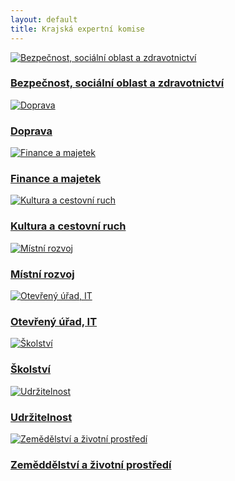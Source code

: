 ```yaml
---
layout: default
title: Krajská expertní komise
---
```


<div class="container container--default pt-8 lg:py-24">
 <section>
  <main>
   <div class="grid grid-cols-1 md:grid-cols-2 lg:grid-cols-3 gap-8">

<article class="card card--hoveractive"><a href="/kek/bezpecnost-social-zdravotnictvi/"><img src="https://a.pirati.cz/vysocina/img/kek/bezpecnost-social-zdravotnictvi.png" alt="Bezpečnost, sociální oblast a zdravotnictví" class="w-full h-48 object-cover"></a> <div class="card__body p-4"><h1 class="card-headline mb-2"><a href="/kek/bezpecnost-social-zdravotnictvi/">Bezpečnost, sociální oblast a zdravotnictví</a></h1> <p class="card-body-text"></p></div></article>

<article class="card card--hoveractive"><a href="/kek/doprava/"><img src="https://a.pirati.cz/vysocina/img/kek/doprava.png" alt="Doprava" class="w-full h-48 object-cover"></a> <div class="card__body p-4"><h1 class="card-headline mb-2"><a href="/kek/doprava/">Doprava</a></h1> <p class="card-body-text"></p></div></article>

<article class="card card--hoveractive"><a href="/kek/finance-majetek/"><img src="https://a.pirati.cz/vysocina/img/kek/finance-majetek.png" alt="Finance a majetek" class="w-full h-48 object-cover"></a> <div class="card__body p-4"><h1 class="card-headline mb-2"><a href="/kek/finance-majetek/">Finance a majetek</a></h1> <p class="card-body-text"></p></div></article>

<article class="card card--hoveractive"><a href="/kek/kultura-cr/"><img src="https://a.pirati.cz/vysocina/img/kek/kultura-cr.png" alt="Kultura a cestovní ruch" class="w-full h-48 object-cover"></a> <div class="card__body p-4"><h1 class="card-headline mb-2"><a href="/kek/kultura-cr/">Kultura a cestovní ruch</a></h1> <p class="card-body-text"></p></div></article>

<article class="card card--hoveractive"><a href="/kek/mistni-rozvoj/"><img src="https://a.pirati.cz/vysocina/img/kek/mistni-rozvoj.png" alt="Místní rozvoj" class="w-full h-48 object-cover"></a> <div class="card__body p-4"><h1 class="card-headline mb-2"><a href="/kek/mistni-rozvoj/">Místní rozvoj</a></h1> <p class="card-body-text"></p></div></article>

<article class="card card--hoveractive"><a href="/kek/ou-it/"><img src="https://a.pirati.cz/vysocina/img/kek/ou-it.png" alt="Otevřený úřad, IT" class="w-full h-48 object-cover"></a> <div class="card__body p-4"><h1 class="card-headline mb-2"><a href="/kek/ou-it/">Otevřený úřad, IT</a></h1> <p class="card-body-text"></p></div></article>

<article class="card card--hoveractive"><a href="/kek/skolstvi/"><img src="https://a.pirati.cz/vysocina/img/kek/skolstvi.png" alt="Školství" class="w-full h-48 object-cover"></a> <div class="card__body p-4"><h1 class="card-headline mb-2"><a href="/kek/skolstvi/">Školství</a></h1> <p class="card-body-text"></p></div></article>

<article class="card card--hoveractive"><a href="/kek/udrzitelnost/"><img src="https://a.pirati.cz/vysocina/img/kek/udrzitelnost.png" alt="Udržitelnost" class="w-full h-48 object-cover"></a> <div class="card__body p-4"><h1 class="card-headline mb-2"><a href="/kek/udrzitelnost/">Udržitelnost</a></h1> <p class="card-body-text"></p></div></article>

<article class="card card--hoveractive"><a href="/kek/zemedelstvi-zp/"><img src="https://a.pirati.cz/vysocina/img/kek/zemedelstvi-zp.png" alt="Zemědělství a životní prostředí" class="w-full h-48 object-cover"></a> <div class="card__body p-4"><h1 class="card-headline mb-2"><a href="/kek/zemedelstvi-zp/">Zeměddělství a životní prostředí</a></h1> <p class="card-body-text"></p></div></article>

   </div>
  </main>
   <h1 class="head-alt-md md:head-alt-lg max-w-5xl mb-8"></h1>
  </section>
 </div>
